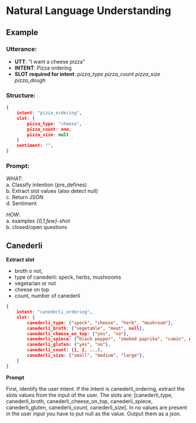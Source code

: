 # Natural Language Understanding

## Example

### Utterance:
* **UTT**: "I want a cheese pizza"
* **INTENT**: Pizza ordering
* **SLOT required for intent**: *pizza_type*
                                *pizza_count*
                                *pizza_size*
                                *pizza_dough*

### Structure:
```json
{
    intent: "pizza_ordering",
    slot: {
        pizza_type: "cheese",
        pizza_count: one,
        pizza_size: null
    }
    sentiment: "",
}
```

### Prompt:
*WHAT*:\
a. Classify intention (pre_defines)\
b. Extract slot values (also detect null)\
c. Return JSON\
d. Sentiment

*HOW*:\
a. examples *{0,1,few}-shot*\
b. closed/open questions


## Canederli
**Extract slot**

* broth o not,
* type of canederli: speck, herbs, mushrooms
* vegetarian or not
* cheese on top
* count, number of canederli

```json
{
    intent: "canederli_ordering",
    slot: {
        canederli_type: {"speck", "cheese", "herb", "mushroom"},
        canederli_broth: {"vegetable", "meat", null},
        canederli_cheese_on_top: {"yes", "no"},
        canederli_spiece: {"black pepper", "smoked paprika", "cumin", null}
        canederli_gluten: {"yes", "no"},
        canederli_count: {1, 2, ...},
        canederli_size: {"small", "medium", "large"},
    }
}
```

**Prompt**


First, identify the user intent.
If the intent is canederli_ordering, extract the slots values from the input of the user.
The slots are: [canederli_type, canederli_broth, canederli_cheese_on_top, canederli_spiece, canederli_gluten, canederli_count, canederli_size].
In no values are present in the user input you have to put null as the value.
Output them as a json.
